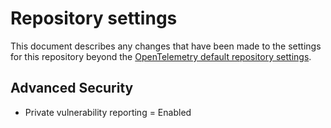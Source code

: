 # Repository settings

This document describes any changes that have been made to the
settings for this repository beyond the [OpenTelemetry default repository
settings](../docs/how-to-configure-new-repository.md#repository-settings).

## Advanced Security

* Private vulnerability reporting = Enabled
